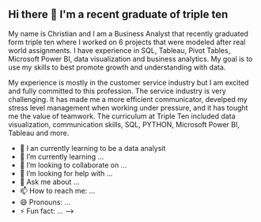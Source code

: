 ## Hi there 👋 I'm a recent graduate of triple ten

My name is Christian and I am a Business Analyst that recently graduated form triple ten where I worked on 6 projects that were modeled after real world assignments. I have experience in SQL, Tableau, Pivot Tables, Microsoft Power BI, data visualization and business analytics. My goal is to use my skills to best promote growth and understanding with data.

My experience is mostly in the customer service industry but I am excited and fully committed to this profession. The service industry is very challenging. It has made me a more efficient communicator, develped my stress level management when working under pressure, and it has tought me the value of teamwork. The curriculum at Triple Ten included data visualization, communication skills, SQL, PYTHON, Microsoft Power BI, Tableau and more. 

- 🔭 I an currently learning to be a data analysit
- 🌱 I’m currently learning ...
- 👯 I’m looking to collaborate on ...
- 🤔 I’m looking for help with ...
- 💬 Ask me about ...
- 📫 How to reach me: ...
- 😄 Pronouns: ...
- ⚡ Fun fact: ...
-->
